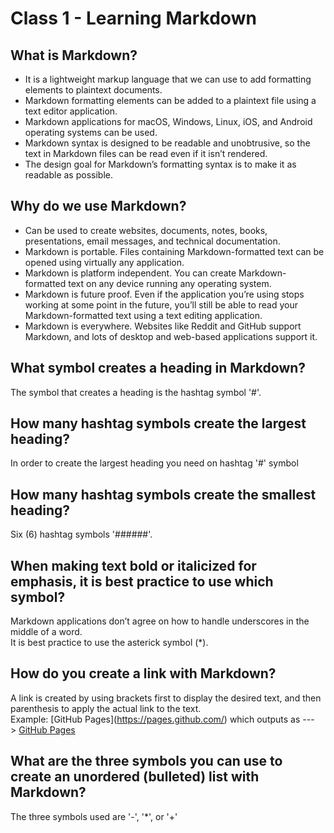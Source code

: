 # Class 1 - Learning Markdown

## What is Markdown?
* It is a lightweight markup language that we can use to add formatting elements to plaintext documents. 
* Markdown formatting elements can be added to a plaintext file using a text editor application. 
* Markdown applications for macOS, Windows, Linux, iOS, and Android operating systems can be used.
* Markdown syntax is designed to be readable and unobtrusive, so the text in Markdown files can be read even if it isn’t rendered.
* The design goal for Markdown’s formatting syntax is to make it as readable as possible.

## Why do we use Markdown?
* Can be used to create websites, documents, notes, books, presentations, email messages, and technical documentation.
* Markdown is portable. Files containing Markdown-formatted text can be opened using virtually any application.
* Markdown is platform independent. You can create Markdown-formatted text on any device running any operating system.
* Markdown is future proof. Even if the application you’re using stops working at some point in the future, you’ll still be able to read your Markdown-formatted text using a text editing application. 
* Markdown is everywhere. Websites like Reddit and GitHub support Markdown, and lots of desktop and web-based applications support it.

## What symbol creates a heading in Markdown?
The symbol that creates a heading is the hashtag symbol '#'.

## How many hashtag symbols create the largest heading?
In order to create the largest heading you need on hashtag '#' symbol

## How many hashtag symbols create the smallest heading?
Six (6) hashtag symbols '######'.

## When making text bold or italicized for emphasis, it is best practice to use which symbol?
Markdown applications don’t agree on how to handle underscores in the middle of a word.  
It is best practice to use the asterick symbol (*).

## How do you create a link with Markdown?
A link is created by using brackets first to display the desired text, and then parenthesis to apply the actual link to the text.  
Example: \[GitHub Pages]\(https://pages.github.com/) which outputs as ---> [GitHub Pages](https://pages.github.com/)

## What are the three symbols you can use to create an unordered (bulleted) list with Markdown?
The three symbols used are '-', '*', or '+'



